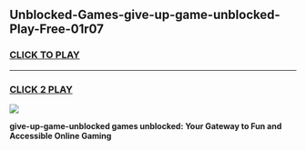 
## Unblocked-Games-give-up-game-unblocked-Play-Free-01r07
<h3>
<a href="https://premium76.site?title=give-up-game-unblocked&ref=10A">CLICK TO PLAY</a></h3>
<hr>

<h3>
<a href="https://premium76.site?title=give-up-game-unblocked&ref=10A">CLICK 2 PLAY</a>
  
</h3>

<a href="https://premium76.site?title=give-up-game-unblocked&ref=10A"><img src="https://clearcache.store/games.png"></a>


**give-up-game-unblocked games unblocked: Your Gateway to Fun and Accessible Online Gaming**
